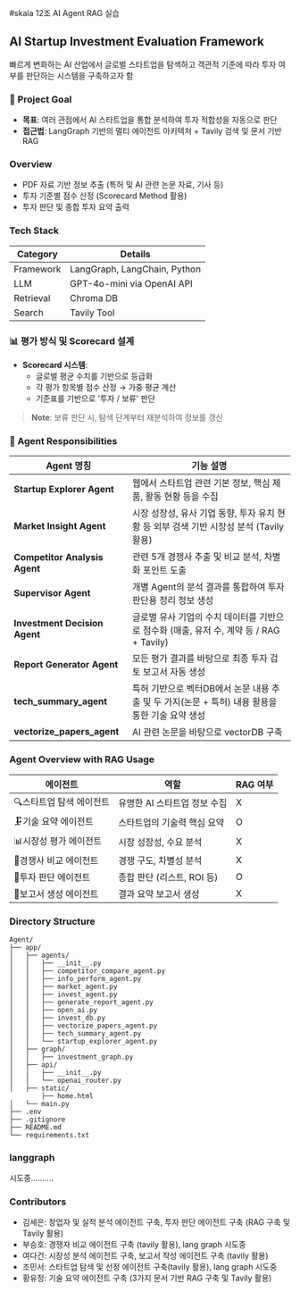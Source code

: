 #skala 12조 AI Agent RAG 실습

## AI Startup Investment Evaluation Framework

빠르게 변화하는 AI 산업에서 글로벌 스타트업을 탐색하고 객관적 기준에 따라 투자 여부를 판단하는 시스템을 구축하고자 함 

### 🧭 Project Goal

- **목표**: 여러 관점에서 AI 스타트업을 통합 분석하여 투자 적합성을 자동으로 판단
- **접근법**: LangGraph 기반의 멀티 에이전트 아키텍처 + Tavily 검색 및 문서 기반 RAG

### Overview

- PDF 자료 기반 정보 추출 (특허 및 AI 관련 논문 자료, 기사 등)
- 투자 기준별 점수 산정 (Scorecard Method 활용)
- 투자 판단 및 종합 투자 요약 출력
  
### Tech Stack

| Category   | Details                      |
|------------|------------------------------|
| Framework  | LangGraph, LangChain, Python |
| LLM        | GPT-4o-mini via OpenAI API   |
| Retrieval  | Chroma DB                    |
| Search     | Tavily Tool                  |


### 📊 평가 방식 및 Scorecard 설계

- **Scorecard 시스템**:
  - 글로벌 평균 수치를 기반으로 등급화
  - 각 평가 항목별 점수 산정 → 가중 평균 계산
  - 기준표를 기반으로 '투자 / 보류' 판단

> **Note**: 보류 판단 시, 탐색 단계부터 재분석하여 정보를 갱신



### 🧠 Agent Responsibilities

| Agent 명칭                     | 기능 설명 |
|--------------------------------|-----------|
| **Startup Explorer Agent**     | 웹에서 스타트업 관련 기본 정보, 핵심 제품, 활동 현황 등을 수집 |
| **Market Insight Agent**       | 시장 성장성, 유사 기업 동향, 투자 유치 현황 등 외부 검색 기반 시장성 분석 (Tavily 활용) |
| **Competitor Analysis Agent**  | 관련 5개 경쟁사 추출 및 비교 분석, 차별화 포인트 도출 |
| **Supervisor Agent**           | 개별 Agent의 분석 결과를 통합하여 투자 판단용 정리 정보 생성 |
| **Investment Decision Agent**  | 글로벌 유사 기업의 수치 데이터를 기반으로 점수화 (매출, 유저 수, 계약 등 / RAG + Tavily) |
| **Report Generator Agent**     | 모든 평가 결과를 바탕으로 최종 투자 검토 보고서 자동 생성 |
| **tech_summary_agent**         | 특허 기반으로 벡터DB에서 논문 내용 추출 및 두 가지(논문 + 특허) 내용 활용을 통한 기술 요약 생성 |
| **vectorize_papers_agent**     | AI 관련 논문을 바탕으로 vectorDB 구축 |

### Agent Overview with RAG Usage 

| 에이전트               | 역할                              | RAG 여부 |
|------------------------|-----------------------------------|----------|
| 🔍스타트업 탐색 에이전트     | 유명한 AI 스타트업 정보 수집           | X        |
| 🗜️기술 요약 에이전트        | 스타트업의 기술력 핵심 요약           | O        |
| 📊시장성 평가 에이전트      | 시장 성장성, 수요 분석               | X        |
| 🥊경쟁사 비교 에이전트      | 경쟁 구도, 차별성 분석               | X        |
| 🧮투자 판단 에이전트        | 종합 판단 (리스트, ROI 등)          | O        |
| 📝보고서 생성 에이전트      | 결과 요약 보고서 생성               | X        |



### Directory Structure
```
Agent/
├── app/
│   ├── agents/
│   │   ├── __init__.py
│   │   ├── competitor_compare_agent.py
│   │   ├── info_perform_agent.py
│   │   ├── market_agent.py
│   │   ├── invest_agent.py
│   │   ├── generate_report_agent.py
│   │   ├── open_ai.py
│   │   ├── invest_db.py
│   │   ├── vectorize_papers_agent.py
│   │   ├── tech_summary_agent.py
│   │   └── startup_explorer_agent.py
│   ├── graph/
│   │   ├── investment_graph.py
│   ├── api/
│   │   ├── __init__.py
│   │   └── openai_router.py
│   ├── static/
        ├── home.html
│   └── main.py
├── .env
├── .gitignore
├── README.md
└── requirements.txt
```

### langgraph
시도중..........

### Contributors
- 김세은: 창업자 및 실적 분석 에이전트 구축, 투자 판단 에이전트 구축 (RAG 구축 및 Tavily 활용)
- 부승호: 경쟁자 비교 에이전트 구축 (tavily 활용), lang graph 시도중 
- 여다건: 시장성 분석 에이전트 구축, 보고서 작성 에이전트 구축 (tavily 활용)
- 조민서: 스타트업 탐색 및 선정 에이전트 구축(tavily 활용), lang graph 시도중
- 황유정: 기술 요약 에이전트 구축 (3가지 문서 기반 RAG 구축 및 Tavily 활용)



